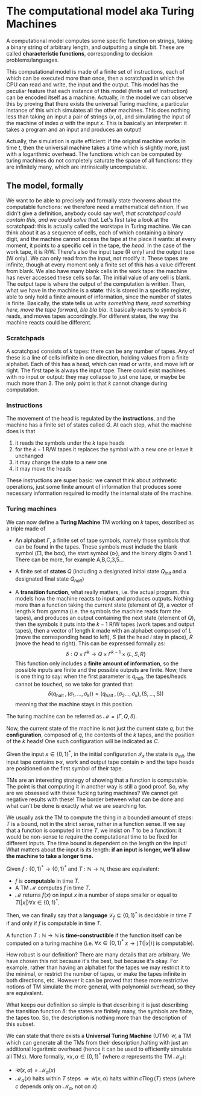 # The computational model aka Turing Machines

A computational model computes some specific function on strings, taking a binary string of arbitrary length, and outputting a single bit.
These are called **characteristic functions**, corresponding to decision problems/languages.

This computational model is made of a finite set of instructions, each of which can be executed more than once, then a scratchpad in which the CPU can read and write, the input and the output. This model has the peculiar feature that each instance of this model (finite set of instruction) can be encoded itself as a machine.
Actually, in the model we can observe this by proving that there exists the universal Turing machine, a particular instance of this which simulates all the other machines.
This does nothing less than taking an input a pair of strings $(x,\alpha)$, and simulating the input of the machine of index $\alpha$ with the input $x$. This is basically an interpreter: it takes a program and an input and produces an output!

Actually, the simulation is quite efficient: if the original machine works in time $t$, then the universal machine takes a time which is slightly more, just with a logarithmic overhead. The functions which can be computed by turing machines do not completely saturate the space of all functions: they are infinitely many, which are intrinsically uncomputable. 

## The model, formally

We want to be able to precisely and formally state theorems about the computable functions: we therefore need a mathematical definition. If we didn't give a definition, anybody could say *well, that scratchpad could contain this, and we could solve that*. Let's first take a look at the scratchpad: this is actually called the worktape in Turing machine. We can think about it as a sequence of cells, each of which containing a binary digit, and the machine cannot access the tape at the place it wants: at every moment, it points to a specific cell in the tape, the *head*. In the case of the work tape, it is R/W. There's also the input tape (R only) and the output tape (W only). We can only read from the input, not modify it. These tapes are infinite, though at every moment only a finite set of this has a value different from blank. We also have many blank cells in the work tape: the machine has never accessed these cells so far. The initial value of any cell is blank. The output tape is where the output of the computation is written. Then, what we have in the machine is a **state**: this is stored in a specific register, able to only hold a finite amount of information, since the number of states is finite. Basically, the state tells us *write something there, read something here, move the tape forward, bla bla bla*. It basically reacts to symbols it reads, and moves tapes accordingly. For different states, the way the machine reacts could be different. 

### Scratchpads

A scratchpad consists of $k$ tapes: there can be any number of tapes. Any of these is a line of cells infinite in one direction, holding values from a finite alphabet. Each of this has a head, which can read or write, and move left or right. The first tape is always the input tape. There could exist machines with no input or output: they may collapse to just one tape, or maybe be much more than 3. The only point is that $k$ cannot change during computation. 

### Instructions

The movement of the head is regulated by the **instructions**, and the machine has a finite set of states called $Q$. At each step, what the machine does is that
1. it reads the symbols under the $k$ tape heads
2. for the $k-1$ R/W tapes it replaces the symbol with a new one or leave it unchanged
3. it may change the state to a new one
4. it may move the heads

These instructions are super basic: we cannot think about arithmetic operations, just some finite amount of information that produces some necessary information required to modify the internal state of the machine. 

### Turing machines

We can now define a **Turing Machine** TM working on $k$ tapes, described as a triple made of 

* An alphabet $\Gamma$, a finite set of tape symbols, namely those symbols that can be found in the tapes. These symbols must include the blank symbol ($\Box$, the box), the start symbol ($\rhd$), and the binary digits 0 and 1. There can be more, for example A,B,C,3,5...

* A finite set of **states** $Q$ (including a designated initial state $Q_{init}$ and a designated final state $Q_{halt}$)

* A **transition function**, what really matters, i.e. the actual program. this models how the machine reacts to input and produces outputs. Nothing more than a function taking the current state (element of $Q$), a vector of length k from gamma (i.e. the symbols the machine reads form the tapes), and produces an output containing the next state (element of $Q$), then the symbols it puts into the $k-1$ R/W tapes (work tapes and output tapes), then a vector of length $k$ made with an alphabet composed of $L$ (move the corresponding head to left), $S$ (let the head $i$ stay in place), $R$ (move the head to right). This can be expressed formally as:
$$
\delta: Q \times \Gamma^k \to Q \times \Gamma^{k-1} \times \{L,S,R\}
$$
This function only includes a **finite amount of information**, so the possible inputs are finite and the possible outputs are finite.
Now, there is one thing to say: when the first parameter is $q_{halt}$, the tapes/heads cannot be touched, so we take for granted that: 
$$
\delta\left(q_{\text {halt }},\left(\sigma_{1}, \ldots, \sigma_{k}\right)\right)=\left(q_{\text {halt }},\left(\sigma_{2} \ldots, \sigma_{k}\right),(\mathrm{S}, \ldots, \mathrm{S})\right)
$$
meaning that the machine stays in this position.

The turing machine can be referred as $\mathcal{M} = (\Gamma,Q,\delta)$.

Now, the current state of the machine is not just the current state $q$, but the **configuration**, composed of $q$, the contents of the $k$ tapes, and the position of the $k$ heads! One such configuration will be indicated as $C$.

Given the input $x \in \{0,1\}^*$, in the initial configuration $\mathcal{I}_x$ the state is $q_{init}$, the input  tape contains $\rhd x$, work and output tape contain $\rhd$ and the tape heads are positioned on the first symbol of their tape.

TMs are an interesting strategy of showing that a function is computable. The point is that computing it in another way is still a good proof. So, why are we obsessed with these fucking turing machines? We cannot get negative results with these! The border between what can be done and what can't be done is exactly what we are searching for.

We usually ask the TM to compute the thing in a bounded amount of steps: $T$ is a bound, not in the strict sense, rather in a function sense.
If we say that a function  is computed in time $T$, we insist on $T$ to be a function: it would be non-sense to require the computational time to be fixed for different inputs.
The time bound is dependent on the length on the input! What matters about the input is its length: **if an input is longer, we'll allow the machine to take a longer time.**

Given $f:\{0,1\}^* \to \{0,1\}^*$ and $T:\mathbb{N} \to \mathbb{N}$, these are equivalent:
* $f$ is **computable** in time $T$.
* A TM $\mathcal{M}$ computes $f$ in time $T$.
* $\mathcal{M}$ returns $f(x)$ on input $x$ in a number of steps smaller or equal to $T(|x|) \forall x \in \{0,1\}^*$. 

Then, we can finally say that a **language** $\mathcal{L}_{f} \subseteq\{0,1\}^{*}$ is decidable in time $T$ if and only if $f$ is computable in time $T$.

A function $T:\mathbb{N} \to \mathbb{N}$ is **time-constructible** if the function itself can be computed on a turing machine (i.e. $\forall x \in \{0,1\}^*$ $x \to \lfloor T(|x|) \rfloor$ is computable). 

How robust is our definition? There are many details that are arbitrary. We have chosen this not because it's the best, but because it's okay. For example, rather than having an alphabet for the tapes we may restrict it to the minimal, or restrict the number of tapes, or make the tapes infinite in both directions, etc. However it can be proved that these more restrictive notions of TM simulate the more general, with polynomial overhead, so they are equivalent.

What keeps our definition so simple is that describing it is just describing the transition function $\delta$: the states are finitely many, the symbols are finite, the tapes too. So, the description is nothing more than the description of this subset. 

We can state that there exists a **Universal Turing Machine** (UTM) $\mathcal{U}$, a TM which can generate all the TMs from their description,halting with just an additional logaritmic overhead (hence it can be used to efficiently simulate all TMs). More formally, $\forall x, \alpha \in \{0,1\}^*$ (where $\alpha$ represents the TM $\mathcal{M}_{\alpha}$):
* $\mathcal{U}(x,\alpha) = \mathcal{M}_{\alpha}(x)$
* $\mathcal{M}_{\alpha}(x)$ halts within $T$ steps $\Rightarrow \mathcal{U}(x,\alpha)$ halts within $cT\log(T)$ steps (where $c$ depends only on $\mathcal{M}_{\alpha}$, not on $x$)

